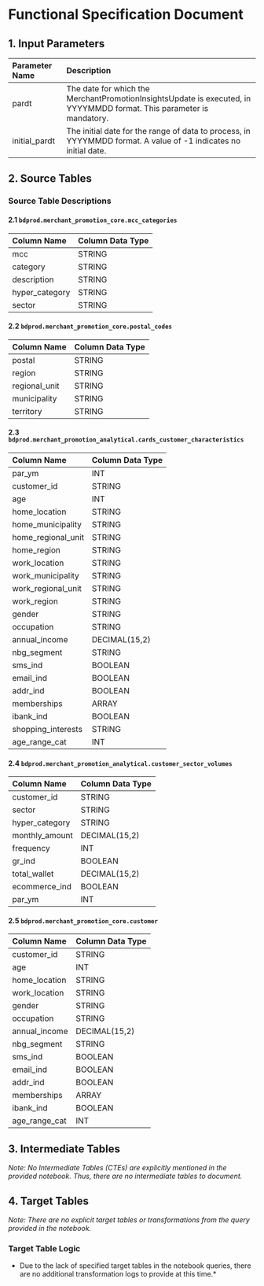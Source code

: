 # Functional Specification Document

## 1. Input Parameters

| Parameter Name  | Description                                                  |
|:----------------|:-------------------------------------------------------------|
| pardt           | The date for which the MerchantPromotionInsightsUpdate is executed, in YYYYMMDD format. This parameter is mandatory. |
| initial_pardt   | The initial date for the range of data to process, in YYYYMMDD format. A value of -1 indicates no initial date. |

## 2. Source Tables

### Source Table Descriptions

#### 2.1 `bdprod.merchant_promotion_core.mcc_categories`

| Column Name      | Column Data Type |
|:-----------------|:-----------------|
| mcc              | STRING           |
| category         | STRING           |
| description      | STRING           |
| hyper_category   | STRING           |
| sector           | STRING           |

#### 2.2 `bdprod.merchant_promotion_core.postal_codes`

| Column Name      | Column Data Type |
|:-----------------|:-----------------|
| postal           | STRING           |
| region           | STRING           |
| regional_unit    | STRING           |
| municipality     | STRING           |
| territory        | STRING           |

#### 2.3 `bdprod.merchant_promotion_analytical.cards_customer_characteristics`

| Column Name            | Column Data Type     |
|:-----------------------|:---------------------|
| par_ym                 | INT                   |
| customer_id            | STRING                |
| age                    | INT                   |
| home_location          | STRING                |
| home_municipality      | STRING                |
| home_regional_unit     | STRING                |
| home_region            | STRING                |
| work_location          | STRING                |
| work_municipality      | STRING                |
| work_regional_unit     | STRING                |
| work_region            | STRING                |
| gender                 | STRING                |
| occupation             | STRING                |
| annual_income          | DECIMAL(15,2)        |
| nbg_segment            | STRING                |
| sms_ind                | BOOLEAN              |
| email_ind              | BOOLEAN              |
| addr_ind               | BOOLEAN              |
| memberships            | ARRAY<STRING>        |
| ibank_ind              | BOOLEAN              |
| shopping_interests     | STRING                |
| age_range_cat          | INT                   |

#### 2.4 `bdprod.merchant_promotion_analytical.customer_sector_volumes`

| Column Name            | Column Data Type     |
|:-----------------------|:---------------------|
| customer_id            | STRING                |
| sector                 | STRING                |
| hyper_category         | STRING                |
| monthly_amount         | DECIMAL(15,2)        |
| frequency              | INT                   |
| gr_ind                 | BOOLEAN              |
| total_wallet           | DECIMAL(15,2)        |
| ecommerce_ind          | BOOLEAN              |
| par_ym                 | INT                   |

#### 2.5 `bdprod.merchant_promotion_core.customer`

| Column Name            | Column Data Type     |
|:-----------------------|:---------------------|
| customer_id            | STRING                |
| age                    | INT                   |
| home_location          | STRING                |
| work_location          | STRING                |
| gender                 | STRING                |
| occupation             | STRING                |
| annual_income          | DECIMAL(15,2)        |
| nbg_segment            | STRING                |
| sms_ind                | BOOLEAN              |
| email_ind              | BOOLEAN              |
| addr_ind               | BOOLEAN              |
| memberships            | ARRAY<STRING>        |
| ibank_ind              | BOOLEAN              |
| age_range_cat          | INT                   |

## 3. Intermediate Tables

*Note: No Intermediate Tables (CTEs) are explicitly mentioned in the provided notebook. Thus, there are no intermediate tables to document.*

## 4. Target Tables

*Note: There are no explicit target tables or transformations from the query provided in the notebook.* 

### Target Table Logic

* Due to the lack of specified target tables in the notebook queries, there are no additional transformation logs to provide at this time.*